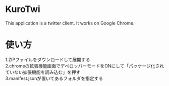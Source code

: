 KuroTwi
=============

This application is a twitter client. It works on Google Chrome.

使い方
=============

1.ZIPファイルをダウンロードして展開する  
2.chromeの拡張機能画面でデベロッパーモードをONにして「パッケージ化されていない拡張機能を読み込む」を押す  
3.manifest.jsonが置いてあるフォルダを指定する  

